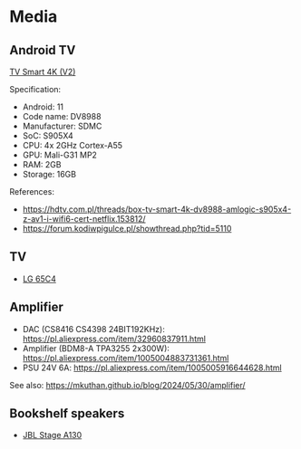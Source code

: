 # Media

## Android TV

[TV Smart 4K (V2)](https://www.androidtv-guide.com/pay-tv-provider/vectra-tv-smart-v2/)

Specification:

* Android: 11
* Code name: DV8988
* Manufacturer: SDMC
* SoC: S905X4
* CPU: 4x 2GHz Cortex-A55
* GPU: Mali-G31 MP2
* RAM: 2GB
* Storage: 16GB

References:

* <https://hdtv.com.pl/threads/box-tv-smart-4k-dv8988-amlogic-s905x4-z-av1-i-wifi6-cert-netflix.153812/>
* <https://forum.kodiwpigulce.pl/showthread.php?tid=5110>

## TV

* [LG 65C4](https://www.displayspecifications.com/en/model/1b82389c)

## Amplifier

* DAC (CS8416 CS4398 24BIT192KHz): <https://pl.aliexpress.com/item/32960837911.html>
* Amplifier (BDM8-A TPA3255 2x300W): <https://pl.aliexpress.com/item/1005004883731361.html>
* PSU 24V 6A: <https://pl.aliexpress.com/item/1005005916644628.html>

See also: <https://mkuthan.github.io/blog/2024/05/30/amplifier/>

## Bookshelf speakers

* [JBL Stage A130](https://www.jbl.com/loudspeakers/STAGE+A130.html)
